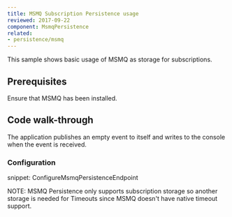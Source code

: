 ```yaml
---
title: MSMQ Subscription Persistence usage
reviewed: 2017-09-22
component: MsmqPersistence
related:
- persistence/msmq
---
```


This sample shows basic usage of MSMQ as storage for subscriptions.


## Prerequisites

Ensure that MSMQ has been installed.


## Code walk-through

The application publishes an empty event to itself and writes to the console when the event is received. 


### Configuration

snippet: ConfigureMsmqPersistenceEndpoint


NOTE: MSMQ Persistence only supports subscription storage so another storage is needed for Timeouts since MSMQ doesn't have native timeout support.